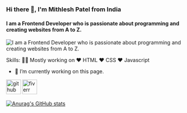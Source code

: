 ### Hi there 👋, I'm Mithlesh Patel from India
####  I am a Frontend Developer who is passionate about programming and creating websites from A to Z.
![ I am a Frontend Developer who is passionate about programming and creating websites from A to Z.](https://www.canva.com/design/DAF_-pnNnCE/xk24EfkOf9AnH_Apcz7Vhw/edit?ui=eyJEIjp7IlEiOnsiQSI6dHJ1ZX19fQ)


Skills: 👨‍💻 Mostly working on ❤️ HTML ❤️ CSS ❤️ Javascript

- 🔭 I’m currently working on this page. 


[<img src='https://cdn.jsdelivr.net/npm/simple-icons@3.0.1/icons/github.svg' alt='github' height='40'>](https://github.com/MithleshPatel0)  [<img src='https://cdn.jsdelivr.net/npm/simple-icons@3.0.1/icons/fiverr.svg' alt='fiverr' height='40'>](https://www.fiverr.com/mithlesh91?up_rollout=true#!)  











[![Anurag's GitHub stats](https://github-readme-stats.vercel.app/api?username=MithleshPatel0)](https://github.com/anuraghazra/github-readme-stats)

